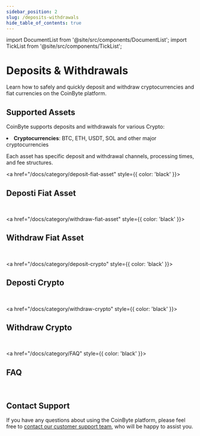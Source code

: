 ```yaml
---
sidebar_position: 2
slug: /deposits-withdrawals
hide_table_of_contents: true
---
```


import DocumentList from '@site/src/components/DocumentList';
import TickList from '@site/src/components/TickList';

# Deposits & Withdrawals

Learn how to safely and quickly deposit and withdraw cryptocurrencies and fiat currencies on the CoinByte platform.

## Supported Assets

CoinByte supports deposits and withdrawals for various Crypto:
<TickList>
<li> <strong>Cryptocurrencies</strong>: BTC, ETH, USDT, SOL and other major cryptocurrencies</li>
</TickList>

Each asset has specific deposit and withdrawal channels, processing times, and fee structures.
<br/>

<a href="/docs/category/deposit-fiat-asset" style={{ color: 'black' }}>
  <h2>Deposti Fiat Asset</h2>
  </a>
<DocumentList category="deposits-withdrawals/deposit-fiat-asset" />
<br/>
  
<a href="/docs/category/withdraw-fiat-asset" style={{ color: 'black' }}>
  <h2>Withdraw Fiat Asset</h2>
    </a>
<DocumentList category="deposits-withdrawals/withdraw-fiat-asset" />
<br/>
  
<a href="/docs/category/deposit-crypto" style={{ color: 'black' }}>
  <h2>Deposti Crypto</h2>
    </a>
<DocumentList category="deposits-withdrawals/deposit-crypto" />
<br/>
  
<a href="/docs/category/withdraw-crypto" style={{ color: 'black' }}>
  <h2>Withdraw Crypto</h2>
    </a>
<DocumentList category="deposits-withdrawals/withdraw-crypto" />
<br/>
  
<a href="/docs/category/FAQ" style={{ color: 'black' }}>
  <h2>FAQ</h2>
    </a>
<DocumentList category="deposits-withdrawals/FAQ" />
<br/>
  
## Contact Support

If you have any questions about using the CoinByte platform, please feel free to [contact our customer support team](mailto:cs@coinbyte.com.au), who will be happy to assist you.
